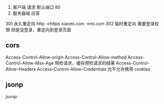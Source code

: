 1. 客户端  请求   默认端口 80
2. 服务器端 应答 


301  永久重定向  http ->https   xiaomi.com ->mi.com
302  临时重定向  需要登录权限    但是没登录，重定向到登录页面

## cors
Access-Control-Allow-origin
Access-Control-Allow-method
Access-Control-Allow-Max-Age    预检请求，缓存预检请求的结果
Access-Control-Allow-Headers
Access-Control-Allow-Credentials   允不允许携带 cookies

## jsonp
jsonp: